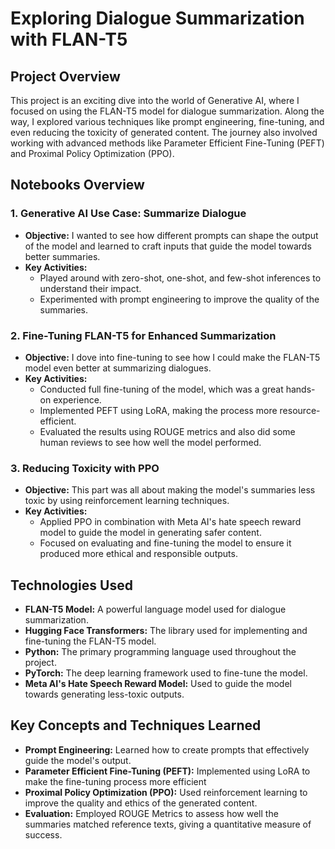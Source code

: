 # **Exploring Dialogue Summarization with FLAN-T5**

## **Project Overview**

This project is an exciting dive into the world of Generative AI, where I focused on using the FLAN-T5 model for dialogue summarization. Along the way, I explored various techniques like prompt engineering, fine-tuning, and even reducing the toxicity of generated content. The journey also involved working with advanced methods like Parameter Efficient Fine-Tuning (PEFT) and Proximal Policy Optimization (PPO).

## **Notebooks Overview**

### **1. Generative AI Use Case: Summarize Dialogue**
- **Objective:** I wanted to see how different prompts can shape the output of the model and learned to craft inputs that guide the model towards better summaries.
- **Key Activities:**
  - Played around with zero-shot, one-shot, and few-shot inferences to understand their impact.
  - Experimented with prompt engineering to improve the quality of the summaries.

### **2. Fine-Tuning FLAN-T5 for Enhanced Summarization**
- **Objective:** I dove into fine-tuning to see how I could make the FLAN-T5 model even better at summarizing dialogues.
- **Key Activities:**
  - Conducted full fine-tuning of the model, which was a great hands-on experience.
  - Implemented PEFT using LoRA, making the process more resource-efficient.
  - Evaluated the results using ROUGE metrics and also did some human reviews to see how well the model performed.

### **3. Reducing Toxicity with PPO**
- **Objective:** This part was all about making the model's summaries less toxic by using reinforcement learning techniques.
- **Key Activities:**
  - Applied PPO in combination with Meta AI's hate speech reward model to guide the model in generating safer content.
  - Focused on evaluating and fine-tuning the model to ensure it produced more ethical and responsible outputs.
 
## **Technologies Used**

- **FLAN-T5 Model:** A powerful language model used for dialogue summarization.
- **Hugging Face Transformers:** The library used for implementing and fine-tuning the FLAN-T5 model.
- **Python:** The primary programming language used throughout the project.
- **PyTorch:** The deep learning framework used to fine-tune the model.
- **Meta AI's Hate Speech Reward Model:** Used to guide the model towards generating less-toxic outputs.

## **Key Concepts and Techniques Learned**
- **Prompt Engineering:** Learned how to create prompts that effectively guide the model's output.
- **Parameter Efficient Fine-Tuning (PEFT):** Implemented using LoRA to make the fine-tuning process more efficient
- **Proximal Policy Optimization (PPO):** Used reinforcement learning to improve the quality and ethics of the generated content.
- **Evaluation:** Employed ROUGE Metrics to assess how well the summaries matched reference texts, giving a quantitative measure of success.
